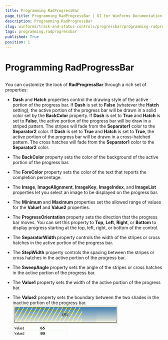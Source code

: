 ```yaml
---
title: Programming RadProgressBar
page_title: Programming RadProgressBar | UI for WinForms Documentation
description: Programming RadProgressBar
slug: winforms/track-and-status-controls/progressbar/programming-radprogressbar
tags: programming,radprogressbar
published: True
position: 1
---
```


# Programming RadProgressBar



## 

You can customize the look of __RadProgressBar__ through a rich set of properties:
        

* __Dash__ and __Hatch__ properties control the drawing style of the active portion of the progress bar. If __Dash__ is set to __False__ (whatever the __Hatch__ setting), the active portion of the progress bar will be drawn in a solid color set by the __BackColor__ property. If __Dash__ is set to __True__ and __Hatch__ is set to __False__, the active portion of the progress bar will be draw in a striped pattern. The stripes will fade from the __Separator1__ color to the __Separator2__ color. If __Dash__ is set to __True__ and __Hatch__ is set to __True__, the active portion of the progress bar will be drawn in a cross-hatched pattern. The cross hatches will fade from the __Separator1__ color to the __Separator2__ color.
            

* The __BackColor__ property sets the color of the background of the active portion of the progress bar.
            

* The __ForeColor__ property sets the color of the text that reports the completion percentage.
            

* The __Image__, __ImageAlignment__, __ImageKey__, __ImageIndex__, and __ImageList__ properties let you select an image to be displayed on the progress bar.
            

* The __Minimum__ and __Maximum__ properties set the allowed range of values for the __Value1__ and __Value2__ properties.
            

* The __ProgressOrientation__ property sets the direction that the progress bar moves. You can set this property to __Top__, __Left__, __Right__, or __Bottom__ to display progress starting at the top, left, right, or bottom of the control.
            

* The __SeparatorWidth__ property controls the width of the stripes or cross hatches in the active portion of the progress bar.
            

* The __StepWidth__ property controls the spacing between the stripes or cross hatches in the active portion of the progress bar.
            

* The __SweepAngle__ property sets the angle of the stripes or cross hatches in the active portion of the progress bar.
            

* The __Value1__ property sets the width of the active portion of the progress bar.
            

* The __Value2__ property sets the boundary between the two shades in the inactive portion of the progress bar.
            ![track-and-status-controls-progressbar-programming-radprogressbar 001](images/track-and-status-controls-progressbar-programming-radprogressbar001.png)![track-and-status-controls-progressbar-programming-radprogressbar 002](images/track-and-status-controls-progressbar-programming-radprogressbar002.png)
